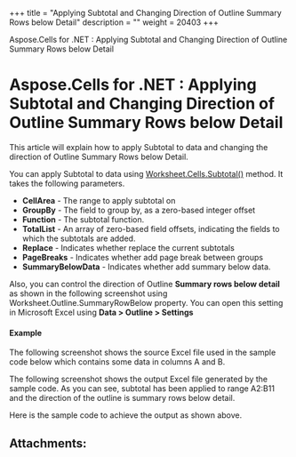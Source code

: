 +++
title = "Applying Subtotal and Changing Direction of Outline Summary Rows below Detail" 
description = "" 
weight = 20403 
+++

Aspose.Cells for .NET : Applying Subtotal and Changing Direction of Outline Summary Rows below Detail  

# Aspose.Cells for .NET : Applying Subtotal and Changing Direction of Outline Summary Rows below Detail


This article will explain how to apply Subtotal to data and changing the direction of Outline Summary Rows below Detail.

You can apply Subtotal to data using [Worksheet.Cells.Subtotal()](https://apireference.aspose.com/net/cells/aspose.cells/cells/methods/subtotal/index) method. It takes the following parameters.

*   **CellArea** - The range to apply subtotal on
*   **GroupBy** - The field to group by, as a zero-based integer offset
*   **Function** - The subtotal function.
*   **TotalList** - An array of zero-based field offsets, indicating the fields to which the subtotals are added.
*   **Replace** - Indicates whether replace the current subtotals
*   **PageBreaks** - Indicates whether add page break between groups
*   **SummaryBelowData** - Indicates whether add summary below data.

Also, you can control the direction of Outline **Summary rows below detail** as shown in the following screenshot using Worksheet.Outline.SummaryRowBelow property. You can open this setting in Microsoft Excel using **Data > Outline > Settings**


#### Example

The following screenshot shows the source Excel file used in the sample code below which contains some data in columns A and B.


The following screenshot shows the output Excel file generated by the sample code. As you can see, subtotal has been applied to range A2:B11 and the direction of the outline is summary rows below detail.


Here is the sample code to achieve the output as shown above.

## Attachments:


